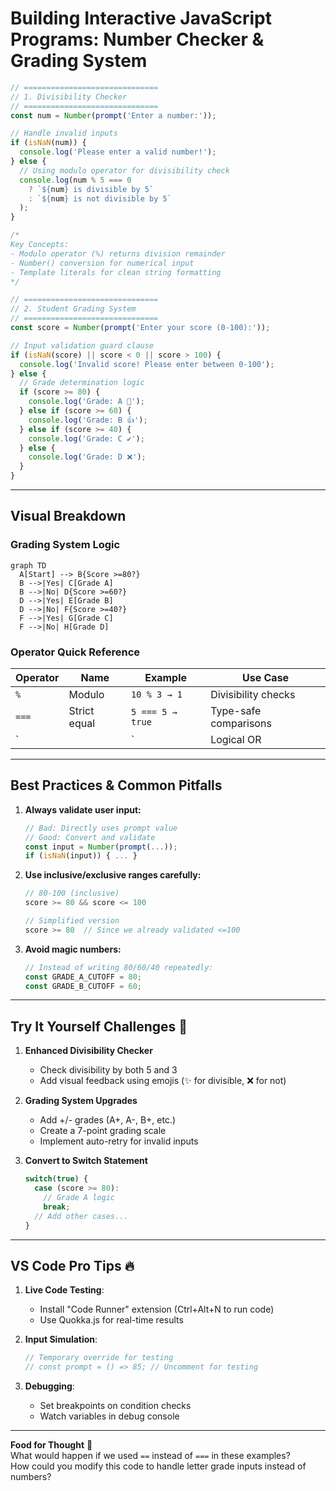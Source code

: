 # Building Interactive JavaScript Programs: Number Checker & Grading System

```javascript
// ==============================
// 1. Divisibility Checker
// ==============================
const num = Number(prompt('Enter a number:'));

// Handle invalid inputs
if (isNaN(num)) {
  console.log('Please enter a valid number!');
} else {
  // Using modulo operator for divisibility check
  console.log(num % 5 === 0 
    ? `${num} is divisible by 5` 
    : `${num} is not divisible by 5`
  );
}

/*
Key Concepts:
- Modulo operator (%) returns division remainder
- Number() conversion for numerical input
- Template literals for clean string formatting
*/

// ==============================
// 2. Student Grading System
// ==============================
const score = Number(prompt('Enter your score (0-100):'));

// Input validation guard clause
if (isNaN(score) || score < 0 || score > 100) {
  console.log('Invalid score! Please enter between 0-100');
} else {
  // Grade determination logic
  if (score >= 80) {
    console.log('Grade: A 🎉');
  } else if (score >= 60) {
    console.log('Grade: B 👍');
  } else if (score >= 40) {
    console.log('Grade: C ✔️');
  } else {
    console.log('Grade: D ❌');
  }
}
```

---

## **Visual Breakdown**

### Grading System Logic
```mermaid
graph TD
  A[Start] --> B{Score >=80?}
  B -->|Yes| C[Grade A]
  B -->|No| D{Score >=60?}
  D -->|Yes| E[Grade B]
  D -->|No| F{Score >=40?}
  F -->|Yes| G[Grade C]
  F -->|No| H[Grade D]
```

### Operator Quick Reference
| Operator | Name          | Example           | Use Case                  |
|----------|---------------|-------------------|---------------------------|
| `%`      | Modulo        | `10 % 3 → 1`      | Divisibility checks       |
| `===`    | Strict equal  | `5 === 5 → true`  | Type-safe comparisons     |
| `||`     | Logical OR    | `a || b`          | Input validation          |

---

## **Best Practices & Common Pitfalls**

1. **Always validate user input:**
   ```javascript
   // Bad: Directly uses prompt value
   // Good: Convert and validate
   const input = Number(prompt(...));
   if (isNaN(input)) { ... }
   ```

2. **Use inclusive/exclusive ranges carefully:**
   ```javascript
   // 80-100 (inclusive)
   score >= 80 && score <= 100
   
   // Simplified version
   score >= 80  // Since we already validated <=100
   ```

3. **Avoid magic numbers:**
   ```javascript
   // Instead of writing 80/60/40 repeatedly:
   const GRADE_A_CUTOFF = 80;
   const GRADE_B_CUTOFF = 60;
   ```

---

## **Try It Yourself Challenges** 🚀

1. **Enhanced Divisibility Checker**
   - Check divisibility by both 5 and 3
   - Add visual feedback using emojis (✨ for divisible, ❌ for not)

2. **Grading System Upgrades**
   - Add +/- grades (A+, A-, B+, etc.)
   - Create a 7-point grading scale
   - Implement auto-retry for invalid inputs

3. **Convert to Switch Statement**
   ```javascript
   switch(true) {
     case (score >= 80):
       // Grade A logic
       break;
     // Add other cases...
   }
   ```

---

## **VS Code Pro Tips** 🔥

1. **Live Code Testing**:
   - Install "Code Runner" extension (Ctrl+Alt+N to run code)
   - Use Quokka.js for real-time results

2. **Input Simulation**:
   ```javascript
   // Temporary override for testing
   // const prompt = () => 85; // Uncomment for testing
   ```

3. **Debugging**:
   - Set breakpoints on condition checks
   - Watch variables in debug console

---

**Food for Thought** 🤔  
What would happen if we used `==` instead of `===` in these examples?  
How could you modify this code to handle letter grade inputs instead of numbers?
